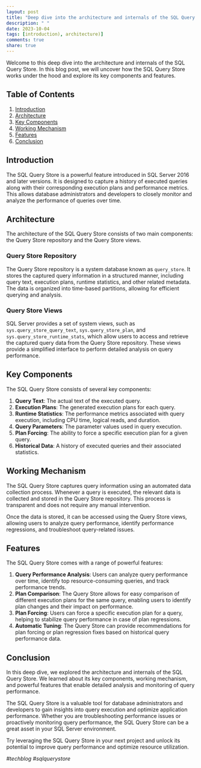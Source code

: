 ```yaml
---
layout: post
title: "Deep dive into the architecture and internals of the SQL Query Store"
description: " "
date: 2023-10-04
tags: [introduction), architecture)]
comments: true
share: true
---
```


Welcome to this deep dive into the architecture and internals of the SQL Query Store. In this blog post, we will uncover how the SQL Query Store works under the hood and explore its key components and features.

## Table of Contents
1. [Introduction](#introduction)
2. [Architecture](#architecture)
3. [Key Components](#key-components)
4. [Working Mechanism](#working-mechanism)
5. [Features](#features)
6. [Conclusion](#conclusion)

## <a name="introduction"></a>Introduction

The SQL Query Store is a powerful feature introduced in SQL Server 2016 and later versions. It is designed to capture a history of executed queries along with their corresponding execution plans and performance metrics. This allows database administrators and developers to closely monitor and analyze the performance of queries over time.

## <a name="architecture"></a>Architecture

The architecture of the SQL Query Store consists of two main components: the Query Store repository and the Query Store views.

### Query Store Repository

The Query Store repository is a system database known as `query_store`. It stores the captured query information in a structured manner, including query text, execution plans, runtime statistics, and other related metadata. The data is organized into time-based partitions, allowing for efficient querying and analysis.

### Query Store Views

SQL Server provides a set of system views, such as `sys.query_store_query_text`, `sys.query_store_plan`, and `sys.query_store_runtime_stats`, which allow users to access and retrieve the captured query data from the Query Store repository. These views provide a simplified interface to perform detailed analysis on query performance.

## <a name="key-components"></a>Key Components

The SQL Query Store consists of several key components:

1. **Query Text**: The actual text of the executed query.
2. **Execution Plans**: The generated execution plans for each query.
3. **Runtime Statistics**: The performance metrics associated with query execution, including CPU time, logical reads, and duration.
4. **Query Parameters**: The parameter values used in query execution.
5. **Plan Forcing**: The ability to force a specific execution plan for a given query.
6. **Historical Data**: A history of executed queries and their associated statistics.

## <a name="working-mechanism"></a>Working Mechanism

The SQL Query Store captures query information using an automated data collection process. Whenever a query is executed, the relevant data is collected and stored in the Query Store repository. This process is transparent and does not require any manual intervention.

Once the data is stored, it can be accessed using the Query Store views, allowing users to analyze query performance, identify performance regressions, and troubleshoot query-related issues.

## <a name="features"></a>Features

The SQL Query Store comes with a range of powerful features:

1. **Query Performance Analysis**: Users can analyze query performance over time, identify top resource-consuming queries, and track performance trends.
2. **Plan Comparison**: The Query Store allows for easy comparison of different execution plans for the same query, enabling users to identify plan changes and their impact on performance.
3. **Plan Forcing**: Users can force a specific execution plan for a query, helping to stabilize query performance in case of plan regressions.
4. **Automatic Tuning**: The Query Store can provide recommendations for plan forcing or plan regression fixes based on historical query performance data.

## <a name="conclusion"></a>Conclusion

In this deep dive, we explored the architecture and internals of the SQL Query Store. We learned about its key components, working mechanism, and powerful features that enable detailed analysis and monitoring of query performance.

The SQL Query Store is a valuable tool for database administrators and developers to gain insights into query execution and optimize application performance. Whether you are troubleshooting performance issues or proactively monitoring query performance, the SQL Query Store can be a great asset in your SQL Server environment.

Try leveraging the SQL Query Store in your next project and unlock its potential to improve query performance and optimize resource utilization.

_#techblog #sqlquerystore_